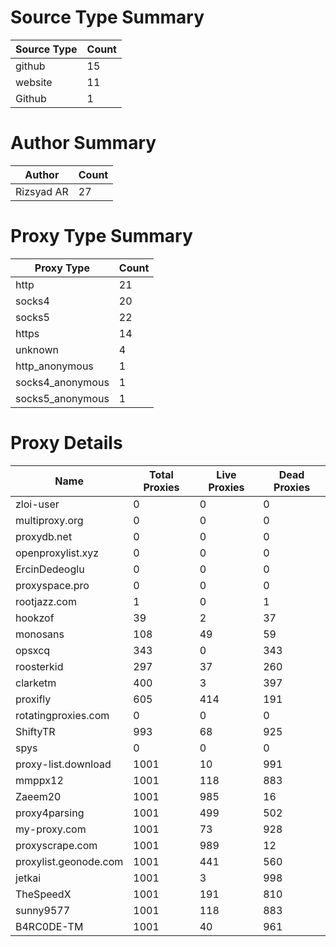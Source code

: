 # Source Type Summary

| Source Type | Count |
|-------------|-------|
| github | 15 |
| website | 11 |
| Github | 1 |


# Author Summary

| Author | Count |
|--------|-------|
| Rizsyad AR | 27 |


# Proxy Type Summary

| Proxy Type | Count |
|------------|-------|
| http | 21 |
| socks4 | 20 |
| socks5 | 22 |
| https | 14 |
| unknown | 4 |
| http_anonymous | 1 |
| socks4_anonymous | 1 |
| socks5_anonymous | 1 |


# Proxy Details

| Name | Total Proxies | Live Proxies | Dead Proxies |
|------|---------------|--------------|---------------|
| zloi-user | 0 | 0 | 0 |
| multiproxy.org | 0 | 0 | 0 |
| proxydb.net | 0 | 0 | 0 |
| openproxylist.xyz | 0 | 0 | 0 |
| ErcinDedeoglu | 0 | 0 | 0 |
| proxyspace.pro | 0 | 0 | 0 |
| rootjazz.com | 1 | 0 | 1 |
| hookzof | 39 | 2 | 37 |
| monosans | 108 | 49 | 59 |
| opsxcq | 343 | 0 | 343 |
| roosterkid | 297 | 37 | 260 |
| clarketm | 400 | 3 | 397 |
| proxifly | 605 | 414 | 191 |
| rotatingproxies.com | 0 | 0 | 0 |
| ShiftyTR | 993 | 68 | 925 |
| spys | 0 | 0 | 0 |
| proxy-list.download | 1001 | 10 | 991 |
| mmppx12 | 1001 | 118 | 883 |
| Zaeem20 | 1001 | 985 | 16 |
| proxy4parsing | 1001 | 499 | 502 |
| my-proxy.com | 1001 | 73 | 928 |
| proxyscrape.com | 1001 | 989 | 12 |
| proxylist.geonode.com | 1001 | 441 | 560 |
| jetkai | 1001 | 3 | 998 |
| TheSpeedX | 1001 | 191 | 810 |
| sunny9577 | 1001 | 118 | 883 |
| B4RC0DE-TM | 1001 | 40 | 961 |
